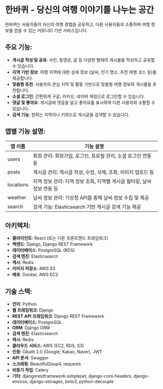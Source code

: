 # 한바퀴  - 당신의 여행 이야기를 나누는 공간

한바퀴는 사용자들이 자신의 여행 경험을 공유하고, 다른 사용자들과 소통하며 여행 정보를 얻을 수 있는 커뮤니티 기반 서비스입니다.

## 주요 기능:

- **게시글 작성 및 공유**: 사진, 동영상, 글 등 다양한 형태의 게시물을 작성하고 공유할 수 있습니다.
- **지역 기반 정보**: 여행 지역에 대한 상세 정보 (날씨, 인기 명소, 추천 여행 코스 등)를 제공합니다.
- **맞춤형 추천**: 사용자의 관심 지역 및 활동 기반으로 맞춤형 여행 정보와 게시물을 추천합니다.
- **소셜 로그인**: 간편하게 구글, 카카오, 네이버 계정으로 로그인할 수 있습니다.
- **댓글 및 좋아요**: 게시글에 댓글을 달고 좋아요를 표시하여 다른 사용자와 소통할 수 있습니다.
- **검색 기능**: 원하는 지역이나 키워드로 게시글을 검색할 수 있습니다.

## 앱별 기능 설명:

| 앱 이름  | 기능 설명                           |
| -------- | ----------------------------------- |
| users    | 회원 관리: 회원가입, 로그인, 프로필 관리, 소셜 로그인 연동 등 |
| posts    | 게시글 관리: 게시글 작성, 수정, 삭제, 조회, 이미지 업로드 등 |
| locations| 지역 정보 관리: 지역 정보 조회, 지역별 게시글 필터링, 날씨 정보 연동 등 |
| weather  | 날씨 정보 관리: 기상청 API를 통해 날씨 정보 수집 및 제공 |
| search   | 검색 기능: Elasticsearch 기반 게시글 검색 기능 제공 |

## 아키텍처:

- **클라이언트**: React (또는 다른 프론트엔드 프레임워크)
- **백엔드**: Django, Django REST Framework
- **데이터베이스**: PostgreSQL (RDS)
- **검색 엔진**: Elasticsearch
- **캐시**: Redis
- **이미지 저장소**: AWS S3
- **배포**: Docker, AWS EC2

## 기술 스택:

- **언어**: Python
- **웹 프레임워크**: Django
- **REST API 프레임워크**: Django REST Framework
- **데이터베이스**: PostgreSQL
- **ORM**: Django ORM
- **검색 엔진**: Elasticsearch
- **캐시**: Redis
- **클라우드 서비스**: AWS (EC2, RDS, S3)
- **인증**: OAuth 2.0 (Google, Kakao, Naver), JWT
- **API 문서**: Swagger
- **스크래핑**: BeautifulSoup4, requests
- **비동기 작업**: Celery
- **기타**: djangorestframework-simplejwt, django-cors-headers, django-environ, django-storages, boto3, python-decouple
